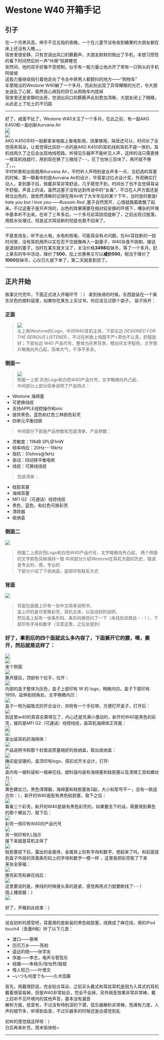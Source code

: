 # Westone W40  开箱手记 #
## 引子 ##
在一个月黑风高，伸手不见五指的夜晚，一个在儿童节没有收到糖果的大朋友躺在床上还没有入睡。。。   
宿舍里很安静，只有空调出风口的簌簌声，大朋友默默的掏出了手机，本想习惯性的看下时间然后听一声“咔擦”锁屏睡觉  
突然间，他的双手好像不受控制，似乎有一股力量让他点开了带有一只狗头的手机阿坡坡   
这股力量继续指引着他走向了令全中原男人都颤抖的地方——“购物车”  
车里暗淡的Westone W40躺了一个多月，而此刻出现了异常耀眼的光芒，令大朋友迷乱了心智，竟然丧心病狂的将它从购物车内拔掉   
宿舍里还是安静的出奇，空调出风口的簌簌声此刻愈加清晰，大朋友闭上了眼睛，从此走上了吃土的不归路    

----------
好了，咸蛋不扯了，Westone W40关注了一个多月，在此之前，有一副AKG K450和一副创新Aurvana Air  
![](http://i.imgur.com/QAgjOYK.jpg)     
![](http://i.imgur.com/Rqv9CZB.jpg)    
AKG K450平时一般都拿来电脑上看电影用，效果够用，隔音还可以，时间长了会觉得夹耳朵，让我觉得比较好一点的是AKG K450的耳机线和耳机不是一体的，耳机线用久了之后会出现地线短路，听得见乐器声不能听见人声，这样的话只需更换一根耳机线就行，用到现在换了三根线了- -，花了也快三百块了，再坏就不换了。。。   
平时听歌和出街就用Aurvana Air，平时听人声特别是女声多一点，当初选的耳塞的时候，第一眼看中的是Aurvana Air的设计，毕竟拿过红点设计奖，外观确实打动人，拿到塞子后，佩戴非常非常舒适，几乎感觉不到，时间长了也不会觉得耳朵不舒服。声音上的话，虽然这塞子没有达到传说中的“女毒”，不过在人声方面还是相当出色的，我依然清晰的记得在用Air听了大半年后的某个下午，当时放的歌是*I  hate you but I  love you——Russain Red* ,塞子自然煲开，心情就跟着歌飘了起来。不过这塞子是开声场的，出色的效果需要在相对较安静的环境下，嘈杂的环境中基本听不出来。在听了三年多后，一个多月前耳挂彻底断了，之前出现过脱落，用胶水处理过，但是这次耳挂断的彻底也救不回来了。

----------
不是发烧友，听不出火电，水电和核电，可能耳朵有点问题。在Air耳挂断的一段时间里，没有耳机用所以实在忍不住就像再入一副塞子，W40杂食不挑剔，据说是退烧的塞子，当时在某东就关注了，关注价格**3498**软妹币，等了一个多月，赶上某东的年中活动，降价了**500**，加上优惠券又可以**减价500**，相当于降价了**1000**软妹币，心仪已久就下单了，第二天就拿到货了。


----------
## 正片开始 ##
故事交代完毕，下面正式进入开箱环节 ：）
拿到快递的时候，东西是装在一个某东灰色的塑料袋里，如果你在某东上买过书，你应该见过那个袋子。  袋子拆开：    
### 正面 ###
>![](http://i.imgur.com/DzU4C6i.jpg)  
>左上角Westone的Logo，中间W40耳机主体，下部左边 *DESIGNED FOR  THE SERIOUS LISTENER* ，不过在听歌上咱既不严>肃也不认真，舒服就好；下部右边 W40 产品代号，整体为灰黑背景，橙白灰文字配色，文字图片略微向外凸起，简单大气，干净不多余。  
   
### 侧面一 ###
>  ![](http://i.imgur.com/EkwU2Mu.jpg)    
>  侧面一上部 灰色Logo和白色W40产品代号，文字略微向外凸起，  
>  中间部分上部分简单说明了产品特点：
>
- Westone 海绵塞
- 可更换线缆
- 支持APPLE线控操作和mic
- 提供黑色，蓝色和红色三种颜色彩壳
- 四单元平衡动铁    

>中间部分下部是产品参数和包装清单，产品参数：
>
- 灵敏度：118dB SPL@1mW
- 频率响应：20Hz---18kHz
- 阻抗：31ohms@1kHz
- 驱动：四动铁平衡电枢
- 线缆：可换线线缆    

>包装清单：  
>
- 硅胶耳塞
- 海绵耳塞
- MFI G2（可通话）线控线缆
- 黑色，蓝色，和红色可换彩壳
- 清除器
- 收纳盒   

### 侧面二   ###
![](http://i.imgur.com/dpfK2nD.jpg)      
>侧面二上部灰色Logo和白色W40产品代号，文字略微向外凸起， 两个侧面的文字颜色风格保持一致 
>中间部分介绍Westone在耳机方面的历史，强调是专业的，嗯，专业的  
>下部分介绍了下收纳盒，底部印有联系方式   

### 背面 ###
![](http://i.imgur.com/VOSSQ3M.jpg)        
>背面包装膜上印有一张中文简单说明书，   
>盒上印的是可更换彩壳、耳机主体，以及线材的说明，   
>然后盒上贴有一张条形码，条形码微信扫了一下（未找到该商品 - -！），下部印有字母和数字（注意这里，之后会提到）     

### 好了，拿到后的四个面就这么多内容了，下面撕开它的膜，嗯，撕开，然后就是这样了：   ###
![](http://i.imgur.com/jt0bPmm.jpg)      
![](http://i.imgur.com/PU5obhi.jpg)       
来个侧面   
![](http://i.imgur.com/pUK3hbp.jpg)       
撕开膜后，顶部有个拉手，拉开：   
![](http://i.imgur.com/DGGKeBH.jpg)    
内部的盒子整体为灰色，盒子上部印有 W 的 logo，稍微内凹，盒子下部印有1959，延伸到拐角处，文字稍微内凹：     
![](http://i.imgur.com/31vUE1A.jpg)   
盒子一侧为磁吸式的开合设计，并附有一个手拉带，方便打开盒子，打开后：  
![](http://i.imgur.com/ItKLtQV.jpg)   
到这里w40的真容总算得见了，内心还是充满小激动的，新开的W40是黑色的彩壳，接的是MFI G2（可通话）线控线缆，装耳机海绵体正背面：     
![](http://i.imgur.com/gJEzedr.jpg)     
![](http://i.imgur.com/eLsATMW.jpg)     
拿出装耳机的海绵体：   
![](http://i.imgur.com/H08pPUq.jpg)     
产品说明书和那个封面说质量贼好的收纳盒，取出收纳盒：      
![](http://i.imgur.com/sta5M7M.jpg)   
确实挺坚硬的，盒顶印有logo，搭扣式开关设计，打开:    
![](http://i.imgur.com/XbkfL78.jpg)   
盒内有一塑料袋和一根麻花线，塑料袋内装有海绵塞和硅胶塞以及清理工具和螺丝刀：       
![](http://i.imgur.com/dHOF7gp.jpg)          
黄色螺丝刀，黑色清理器，海绵塞和硅胶塞各5副，大小和型号不一，总有一款适合你：），新开的W40是配有黑色硅胶塞，取下之后：      
![](http://i.imgur.com/94R70me.jpg)      
看看三个彩壳，新开的W40是装有黑色彩壳的，如果要去下的话，需要用到黄色的那个螺丝刀，取下后：    
![](http://i.imgur.com/EF5zmEL.jpg)      
彩壳一侧印有W40的产品代号       
![](http://i.imgur.com/pjVjZBV.jpg)      
另一侧印有R,L指示         
接下来就是耳机主体了      
![](http://i.imgur.com/ZMhTKwv.jpg)    
硅胶塞拔下后，露出的金属体，金属体上刻有字母和数字，想起来了吗，和前面提到盒子外层的背面条形码上的字母和数字一模一样 ，这里我把彩壳取了下来      
来张全家福：      
![](http://i.imgur.com/6CXJrNg.jpg)        
换完彩壳和麻花线后：  
![](http://i.imgur.com/ty6HKBz.jpg)     
这里要说的是，换线的时候接头真的是紧，感觉再用点力就要断线了- -！     
插上播放器：）   
![](http://i.imgur.com/pTxuYe3.jpg)      

好了，开箱到此结束：）

----------
说说初听的感受吧，耳塞用的是新装的黑色硅胶塞，线换成了麻花线，用的iPod touch4（音量6格）听了以下几首：     

- 渡口——蔡琴   
- 历历万乡——-陈粒     
- 遥远的她——张学友
- 序曲——李志，电声与管弦乐        
- 结婚——朱格乐/张怡然/姚斌
- 情人知己——叶倩文       
- ~いつも何度でも——久木田薰

首先，佩戴很舒适，完全贴合耳朵，之前买头戴式和耳挂耳机是因为入耳式的耳机戴着很容易掉，但是W40非常贴合，完全不会掉，另外隔音效果非常非常棒，戴上后听不见环境内的其他声音，基本没有漏音    
解析方面，低音有，不过没有特别深的下潜，弦乐器解析非常棒，饱满有力度，人声的细节多，听得到齿音，不过乐器多的时候还是会感觉到乱      

初听的感觉就这样啦：）      
日后再来补充，周末愉快啦~     

----------



